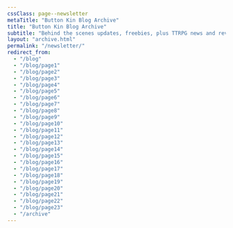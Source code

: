 ```yaml
---
cssClass: page--newsletter
metaTitle: "Button Kin Blog Archive"
title: "Button Kin Blog Archive"
subtitle: "Behind the scenes updates, freebies, plus TTRPG news and reviews"
layout: "archive.html"
permalink: "/newsletter/"
redirect_from:
  - "/blog"
  - "/blog/page1"
  - "/blog/page2"
  - "/blog/page3"
  - "/blog/page4"
  - "/blog/page5"
  - "/blog/page6"
  - "/blog/page7"
  - "/blog/page8"
  - "/blog/page9"
  - "/blog/page10"
  - "/blog/page11"
  - "/blog/page12"
  - "/blog/page13"
  - "/blog/page14"
  - "/blog/page15"
  - "/blog/page16"
  - "/blog/page17"
  - "/blog/page18"
  - "/blog/page19"
  - "/blog/page20"
  - "/blog/page21"
  - "/blog/page22"
  - "/blog/page23"
  - "/archive"
---
```

